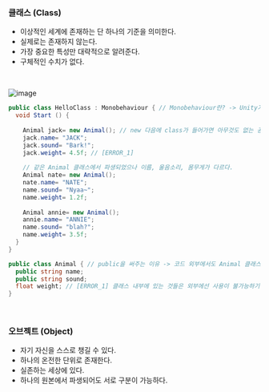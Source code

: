 ### 클래스 (Class)
- 이상적인 세계에 존재하는 단 하나의 기준을 의미한다.
- 실제로는 존재하지 않는다.
- 가장 중요한 특성만 대략적으로 알려준다.
- 구체적인 수치가 없다.  
<br>

![image](https://user-images.githubusercontent.com/79950504/178264745-dd1114c6-d001-4aec-b0eb-40c1af225f08.png)

```C#
public class HelloClass : Monobehaviour { // Monobehaviour란? -> Unity가 가지고 있는 기초적인 기능을 미리 만들어 제공해주는 Class이다.
  void Start () {
    
    Animal jack= new Animal(); // new 다음에 class가 들어가면 아무것도 없는 공간에 Animal을 배치하라는 의미이다 -> Animal을 jack에게 넘겨라.
    jack.name= "JACK";
    jack.sound= "Bark!";
    jack.weight= 4.5f; // [ERROR_1]
    
    // 같은 Animal 클래스에서 파생되었으나 이름, 울음소리, 몸무게가 다르다.
    Animal nate= new Animal(); 
    nate.name= "NATE";
    name.sound= "Nyaa~";
    name.weight= 1.2f;
    
    Animal annie= new Animal(); 
    annie.name= "ANNIE";
    name.sound= "blah?";
    name.weight= 3.5f;
  }
}

public class Animal { // public을 써주는 이유 -> 코드 외부에서도 Animal 클래스를 확인할 수 있다.
  public string name;
  public string sound;
  float weight; // [ERROR_1] 클래스 내부에 있는 것들은 외부에선 사용이 불가능하기 때문에 변수 앞에 public을 사용해야한다.
}
```


<br>



### 오브젝트 (Object)
- 자기 자신을 스스로 챙길 수 있다.
- 하나의 온전한 단위로 존재한다.
- 실존하는 세상에 있다.
- 하나의 원본에서 파생되어도 서로 구분이 가능하다.


